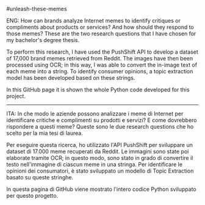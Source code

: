 #unleash-these-memes

ENG:
How can brands analyze Internet memes to identify critiques or compliments about products or services? And how should they respond to those memes? These are the two research questions that I have chosen for my bachelor's degree thesis. 

To perform this research, I have used the PushShift API to develop a dataset of 17,000 brand memes retrieved from Reddit. The images have then been processed using OCR; in this way, I was able to convert the in-image text of each meme into a string. To identify consumer opinions, a topic extraction model has been developed based on these strings.

In this GitHub page it is shown the whole Python code developed for this project.

-----------------------------

ITA:
In che modo le aziende possono analizzare i meme di Internet per identificare critiche e complimenti su prodotti e servizi? E come dovrebbero rispondere a questi meme? Queste sono le due research questions che ho scelto per la mia tesi di laurea.

Per eseguire questa ricerca, ho utilizzato l'API PushShift per sviluppare un dataset di 17.000 meme recuperati da Reddit. Le immagini sono state poi elaborate tramite OCR; in questo modo, sono stato in grado di convertire il testo nell'immagine di ciascun meme in una stringa. Per identificare le opinioni dei consumatori, è stato sviluppato un modello di Topic Extraction basato su queste stringhe.

In questa pagina di GitHub viene mostrato l'intero codice Python sviluppato per questo progetto.
